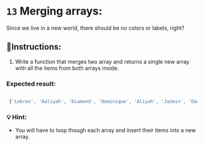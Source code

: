 # `13` Merging arrays:

Since we live in a new world, there should be no colors or labels, right?

## 📝Instructions:

1. Write a function that merges two array and returns a single new array with all the items from both arrays inside.

### Expected result:

```js

 ['Lebron', 'Aaliyah', 'Diamond', 'Dominique', 'Aliyah', 'Jazmin', 'Darnell', 'Lucas', 'Jake', 'Scott', 'Amy', 'Molly', 'Hannah', 'Lucas']
```

### 💡 Hint:

+ You will have to loop though each array and insert their items into a new array.
